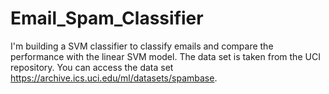 # Email_Spam_Classifier
I'm building a SVM classifier to classify emails and compare the performance with the linear SVM model.
The data set is taken from the UCI repository. You can access the data set https://archive.ics.uci.edu/ml/datasets/spambase.
